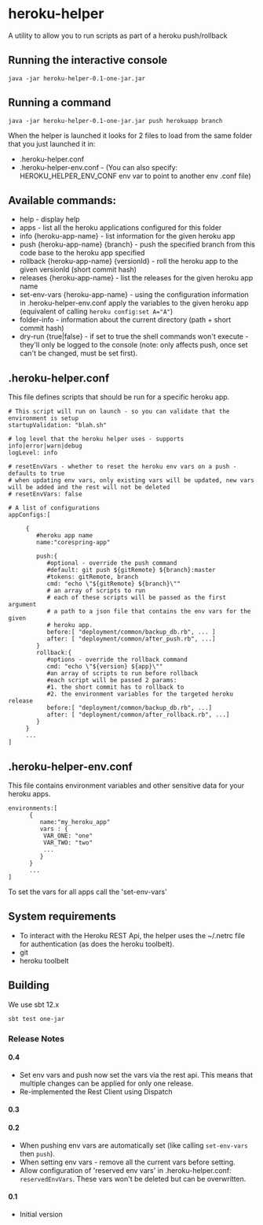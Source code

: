 # heroku-helper

A utility to allow you to run scripts as part of a heroku push/rollback

## Running the interactive console
    java -jar heroku-helper-0.1-one-jar.jar

## Running a command
    java -jar heroku-helper-0.1-one-jar.jar push herokuapp branch

When the helper is launched it looks for 2 files to load from the same folder that you just launched it in:
* .heroku-helper.conf
* .heroku-helper-env.conf - (You can also specify: HEROKU_HELPER_ENV_CONF env var to point to another env .conf file)

## Available commands:
* help - display help
* apps - list all the heroku applications configured for this folder
* info {heroku-app-name} - list information for the given heroku app
* push {heroku-app-name} {branch} - push the specified branch from this code base to the heroku app specified
* rollback {heroku-app-name} {versionId} - roll the heroku app to the given versionId (short commit hash)
* releases {heroku-app-name} - list the releases for the given heroku app name
* set-env-vars {heroku-app-name} - using the configuration information in .heroku-helper-env.conf apply the variables to the given heroku app (equivalent of calling `heroku config:set A="A"`)
* folder-info - information about the current directory (path + short commit hash)
* dry-run {true|false} - if set to true the shell commands won't execute - they'll only be logged to the console (note: only affects push, once set can't be changed, must be set first).

## .heroku-helper.conf
This file defines scripts that should be run for a specific heroku app.

    # This script will run on launch - so you can validate that the environment is setup
    startupValidation: "blah.sh"

    # log level that the heroku helper uses - supports info|error|warn|debug
    logLevel: info

    # resetEnvVars - whether to reset the heroku env vars on a push - defaults to true
    # when updating env vars, only existing vars will be updated, new vars will be added and the rest will not be deleted
    # resetEnvVars: false

    # A list of configurations
    appConfigs:[

         {
            #heroku app name
            name:"corespring-app"
            
            push:{
               #optional - override the push command
               #default: git push ${gitRemote} ${branch}:master
               #tokens: gitRemote, branch
               cmd: "echo \"${gitRemote} ${branch}\""
               # an array of scripts to run
               # each of these scripts will be passed as the first argument
               # a path to a json file that contains the env vars for the given
               # heroku app.
               before:[ "deployment/common/backup_db.rb", ... ]
               after: [ "deployment/common/after_push.rb", ...]
            }
            rollback:{
               #options - override the rollback command
               cmd: "echo \"${version} ${app}\""
               #an array of scripts to run before rollback
               #each script will be passed 2 params:
               #1. the short commit has to rollback to
               #2. the environment variables for the targeted heroku release
               before:[ "deployment/common/backup_db.rb", ...]
               after: [ "deployment/common/after_rollback.rb", ...]
            }
         }
         ...
    ]

## .heroku-helper-env.conf
This file contains environment variables and other sensitive data for your heroku apps.

    environments:[
          {
             name:"my_heroku_app"
             vars : {
              VAR_ONE: "one"
              VAR_TWO: "two"
              ...
             }
          }
          ...
    ]

To set the vars for all apps call the 'set-env-vars'

## System requirements
* To interact with the Heroku REST Api, the helper uses the ~/.netrc file for authentication (as does the heroku toolbelt).
* git
* heroku toolbelt


## Building
We use sbt 12.x

    sbt test one-jar

### Release Notes

#### 0.4
- Set env vars and push now set the vars via the rest api. This means that multiple changes can be applied for only one release.
- Re-implemented the Rest Client using Dispatch

#### 0.3

#### 0.2
- When pushing env vars are automatically set (like calling `set-env-vars` then `push`).
- When setting env vars - remove all the current vars before setting.
- Allow configuration of 'reserved env vars' in .heroku-helper.conf: `reservedEnvVars`. These vars won't be deleted
but can be overwritten.

#### 0.1
- Initial version



